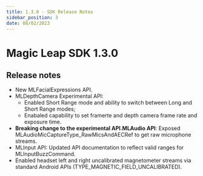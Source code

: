 ```yaml
---
title: 1.3.0 - SDK Release Notes
sidebar_position: 3
date: 08/02/2023
---
```


# Magic Leap SDK 1.3.0

## Release notes

- New MLFacialExpressions API.
- MLDepthCamera Experimental API:
  - Enabled Short Range mode and ability to switch between Long and Short Range modes;
  - Enabaled capability to set framerte and depth camera frame rate and exposure time.
- **Breaking change to the experimental API.MLAudio API**: Exposed MLAudioMicCaptureType_RawMicsAndAECRef to get raw microphone streams.
- MLInput API: Updated API documentation to reflect valid ranges for MLInputBuzzCommand.
- Enabled headset left and right uncalibrated magnetometer streams via standard Android APIs (​​TYPE_MAGNETIC_FIELD_UNCALIBRATED).


